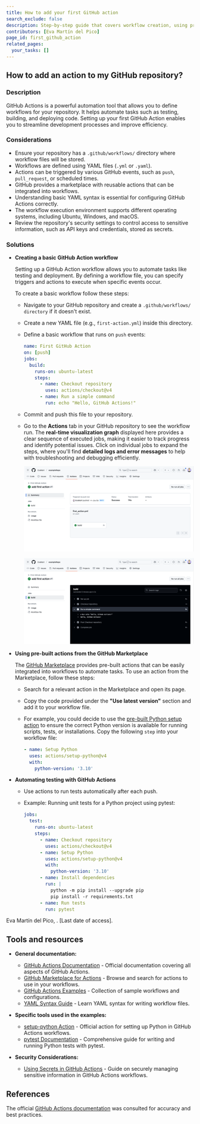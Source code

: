 ```yaml
---
title: How to add your first GitHub action
search_exclude: false
description: Step-by-step guide that covers workflow creation, using pre-built actions from the GitHub Marketplace, and automating testing with GitHub Actions.
contributors: [Eva Martín del Pico]
page_id: first_github_action
related_pages: 
  your_tasks: []
---
```


## How to add an action to my GitHub repository?
 
### Description

GitHub Actions is a powerful automation tool that allows you to define workflows for your repository. It helps automate tasks such as testing, building, and deploying code. Setting up your first GitHub Action enables you to streamline development processes and improve efficiency.

### Considerations

* Ensure your repository has a `.github/workflows/` directory where workflow files will be stored.
* Workflows are defined using YAML files (`.yml` or `.yaml`).
* Actions can be triggered by various GitHub events, such as `push`, `pull_request`, or scheduled times.
* GitHub provides a marketplace with reusable actions that can be integrated into workflows.
* Understanding basic YAML syntax is essential for configuring GitHub Actions correctly.
* The workflow execution environment supports different operating systems, including Ubuntu, Windows, and macOS.
* Review the repository's security settings to control access to sensitive information, such as API keys and credentials, stored as secrets.


### Solutions

* **Creating a basic GitHub Action workflow**  

  Setting up a GitHub Action workflow allows you to automate tasks like testing and deployment. By defining a workflow file, you can specify triggers and actions to execute when specific events occur. 

  To create a basic workflow follow these steps:

  * Navigate to your GitHub repository and create a `.github/workflows/ directory` if it doesn't exist.
  * Create a new YAML file (e.g., `first-action.yml`) inside this directory.
  * Define a basic workflow that runs on `push` events:
    ```yaml
    name: First GitHub Action
    on: [push]
    jobs:
      build:
        runs-on: ubuntu-latest
        steps:
          - name: Checkout repository
            uses: actions/checkout@v4
          - name: Run a simple command
            run: echo "Hello, GitHub Actions!"
    ``` 

  * Commit and push this file to your repository.
  * Go to the **Actions** tab in your GitHub repository to see the workflow run. The **real-time visualization graph** displayed here provides a clear sequence of executed jobs, making it easier to track progress and identify potential issues. Click on individual jobs to expand the steps, where you'll find **detailed logs and error messages** to help with troubleshooting and debugging efficiently.  


    ![Visualization of a finished workflow run in the github interface](../../images/first_github_action_1.png) 

    ![Detail of steps completed in a workflow run in the github interface](../../images/first_github_action_2.png)

* **Using pre-built actions from the GitHub Marketplace** 

  The [GitHub Marketplace](https://github.com/marketplace?type=actions) provides pre-built actions that can be easily integrated into workflows to automate tasks. To use an action from the Marketplace, follow these steps:  

  * Search for a relevant action in the Marketplace and open its page. 

  * Copy the code provided under the **"Use latest version"** section and add it to your workflow file.   

  * For example, you could decide to use the [pre-built Python setup action](https://github.com/marketplace/actions/setup-python) to ensure the correct Python version is available for running scripts, tests, or installations. Copy the following `step` into your workflow file:
    
    ```yaml
    - name: Setup Python
      uses: actions/setup-python@v4
      with:
        python-version: '3.10'
    ```

* **Automating testing with GitHub Actions** 

  * Use actions to run tests automatically after each push. 

  * Example: Running unit tests for a Python project using pytest:
      ```yaml
      jobs:
        test:
          runs-on: ubuntu-latest
          steps:
            - name: Checkout repository
              uses: actions/checkout@v4
            - name: Setup Python
              uses: actions/setup-python@v4
              with:
                python-version: '3.10'
            - name: Install dependencies
              run: |
                python -m pip install --upgrade pip
                pip install -r requirements.txt
            - name: Run tests
              run: pytest
      ```
    

  <!--contributors, page URL. Last date of access.--> 
 Eva Martín del Pico, [](). [Last date of access]. 

## Tools and resources 

* **General documentation:**

  * [GitHub Actions Documentation](https://docs.github.com/en/actions) - Official documentation covering all aspects of GitHub Actions.
  * [GitHub Marketplace for Actions](https://github.com/marketplace/actions) - Browse and search for actions to use in your workflows.
  * [GitHub Actions Examples](https://github.com/actions) - Collection of sample workflows and configurations.
  * [YAML Syntax Guide](https://yaml.org/) - Learn YAML syntax for writing workflow files.

* **Specific tools used in the examples:** 

  * [setup-python Action](https://github.com/actions/setup-python) - Official action for setting up Python in GitHub Actions workflows.
  * [pytest Documentation](https://docs.pytest.org/en/stable/) - Comprehensive guide for writing and running Python tests with pytest.  

* **Security Considerations:**

  * [Using Secrets in GitHub Actions](https://docs.github.com/en/actions/security-for-github-actions/security-guides/using-secrets-in-github-actions) - Guide on securely managing sensitive information in GitHub Actions workflows.

## References <!-- do not delete this heading and write your text below it -->
The official [GitHub Actions documentation](https://docs.github.com/en/actions) was consulted for accuracy and best practices.
 
